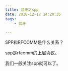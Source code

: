 ```yaml
---
title: 蓝牙之spp
date: 2018-12-17 14:20:35
tags:
	- 蓝牙

---
```




SPP和RFCOMM是什么关系？

spp是rfcomm的上层协议。

我们一般关注spp就可以了。

